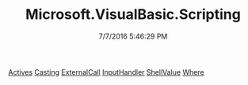 ﻿---
title: Microsoft.VisualBasic.Scripting
date: 7/7/2016 5:46:29 PM
---

[Actives](T-Microsoft.VisualBasic.Scripting.Actives.html)
[Casting](T-Microsoft.VisualBasic.Scripting.Casting.html)
[ExternalCall](T-Microsoft.VisualBasic.Scripting.ExternalCall.html)
[InputHandler](T-Microsoft.VisualBasic.Scripting.InputHandler.html)
[ShellValue](T-Microsoft.VisualBasic.Scripting.ShellValue.html)
[Where](T-Microsoft.VisualBasic.Scripting.Where.html)
